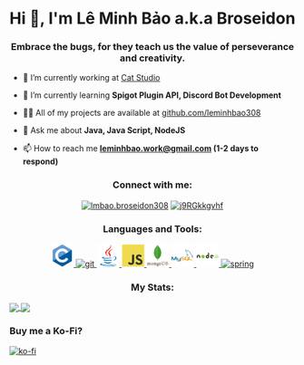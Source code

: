 <h1 align="center">Hi 👋, I'm Lê Minh Bảo a.k.a Broseidon</h1>
<h3 align="center">Embrace the bugs, for they teach us the value of perseverance and creativity.</h3>

- 🔭 I’m currently working at [Cat Studio](discord.gg/j9RGkkgvhf)

- 🌱 I’m currently learning **Spigot Plugin API, Discord Bot Development**

- 👨‍💻 All of my projects are available at [github.com/leminhbao308](github.com/leminhbao308)

- 💬 Ask me about **Java, Java Script, NodeJS**

- 📫 How to reach me **leminhbao.work@gmail.com (1-2 days to respond)**

<h3 align="center">Connect with me:</h3>
<p align="center">
<a href="https://fb.com/lmbao.broseidon308" target="blank"><img align="center" src="https://raw.githubusercontent.com/rahuldkjain/github-profile-readme-generator/master/src/images/icons/Social/facebook.svg" alt="lmbao.broseidon308" height="30" width="40" /></a>
<a href="https://discord.gg/j9RGkkgvhf" target="blank"><img align="center" src="https://raw.githubusercontent.com/rahuldkjain/github-profile-readme-generator/master/src/images/icons/Social/discord.svg" alt="j9RGkkgvhf" height="30" width="40" /></a>
</p>

<h3 align="center">Languages and Tools:</h3>
<p align="center"> <a href="https://www.cprogramming.com/" target="_blank" rel="noreferrer"> <img src="https://raw.githubusercontent.com/devicons/devicon/master/icons/c/c-original.svg" alt="c" width="40" height="40"/> </a> <a href="https://git-scm.com/" target="_blank" rel="noreferrer"> <img src="https://www.vectorlogo.zone/logos/git-scm/git-scm-icon.svg" alt="git" width="40" height="40"/> </a> <a href="https://www.java.com" target="_blank" rel="noreferrer"> <img src="https://raw.githubusercontent.com/devicons/devicon/master/icons/java/java-original.svg" alt="java" width="40" height="40"/> </a> <a href="https://developer.mozilla.org/en-US/docs/Web/JavaScript" target="_blank" rel="noreferrer"> <img src="https://raw.githubusercontent.com/devicons/devicon/master/icons/javascript/javascript-original.svg" alt="javascript" width="40" height="40"/> </a> <a href="https://www.mongodb.com/" target="_blank" rel="noreferrer"> <img src="https://raw.githubusercontent.com/devicons/devicon/master/icons/mongodb/mongodb-original-wordmark.svg" alt="mongodb" width="40" height="40"/> </a> <a href="https://www.mysql.com/" target="_blank" rel="noreferrer"> <img src="https://raw.githubusercontent.com/devicons/devicon/master/icons/mysql/mysql-original-wordmark.svg" alt="mysql" width="40" height="40"/> </a> <a href="https://nodejs.org" target="_blank" rel="noreferrer"> <img src="https://raw.githubusercontent.com/devicons/devicon/master/icons/nodejs/nodejs-original-wordmark.svg" alt="nodejs" width="40" height="40"/> </a> <a href="https://spring.io/" target="_blank" rel="noreferrer"> <img src="https://www.vectorlogo.zone/logos/springio/springio-icon.svg" alt="spring" width="40" height="40"/> </a> </p>


<h3 align="center">My Stats:</h3>
<a href="https://github.com/anuraghazra/github-readme-stats">
  <img height=200 align="center" src="https://github-readme-stats.vercel.app/api?username=leminhbao308&hide_border=true&theme=transparent&show_icon=true&include_all_commits=true" />
</a>
<a href="https://github.com/anuraghazra/convoychat">
  <img height=200 align="center" src="https://github-readme-stats.vercel.app/api/top-langs?username=leminhbao308&hide_border=true&theme=transparent&layout=compact&langs_count=8&card_width=320" />
</a>

<h3 align="left">Buy me a Ko-Fi?</h3>

[![ko-fi](https://ko-fi.com/img/githubbutton_sm.svg)](https://ko-fi.com/O4O0PBHBO)



